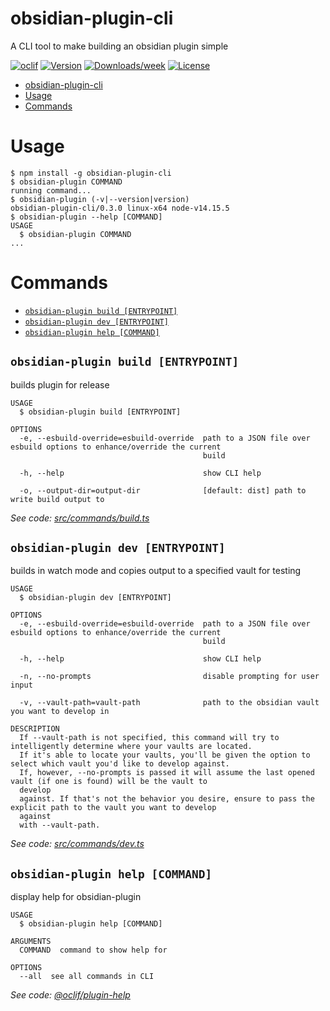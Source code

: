 # obsidian-plugin-cli

A CLI tool to make building an obsidian plugin simple

[![oclif](https://img.shields.io/badge/cli-oclif-brightgreen.svg)](https://oclif.io)
[![Version](https://img.shields.io/npm/v/obsidian-plugin-cli.svg)](https://npmjs.org/package/obsidian-plugin-cli)
[![Downloads/week](https://img.shields.io/npm/dw/obsidian-plugin-cli.svg)](https://npmjs.org/package/obsidian-plugin-cli)
[![License](https://img.shields.io/npm/l/obsidian-plugin-cli.svg)](https://github.com/zephraph/obsidian-tools/blob/master/package.json)

<!-- toc -->
* [obsidian-plugin-cli](#obsidian-plugin-cli)
* [Usage](#usage)
* [Commands](#commands)
<!-- tocstop -->

# Usage

<!-- usage -->
```sh-session
$ npm install -g obsidian-plugin-cli
$ obsidian-plugin COMMAND
running command...
$ obsidian-plugin (-v|--version|version)
obsidian-plugin-cli/0.3.0 linux-x64 node-v14.15.5
$ obsidian-plugin --help [COMMAND]
USAGE
  $ obsidian-plugin COMMAND
...
```
<!-- usagestop -->

# Commands

<!-- commands -->
* [`obsidian-plugin build [ENTRYPOINT]`](#obsidian-plugin-build-entrypoint)
* [`obsidian-plugin dev [ENTRYPOINT]`](#obsidian-plugin-dev-entrypoint)
* [`obsidian-plugin help [COMMAND]`](#obsidian-plugin-help-command)

## `obsidian-plugin build [ENTRYPOINT]`

builds plugin for release

```
USAGE
  $ obsidian-plugin build [ENTRYPOINT]

OPTIONS
  -e, --esbuild-override=esbuild-override  path to a JSON file over esbuild options to enhance/override the current
                                           build

  -h, --help                               show CLI help

  -o, --output-dir=output-dir              [default: dist] path to write build output to
```

_See code: [src/commands/build.ts](https://github.com/zephraph/obsidian-tools/blob/v0.3.0/src/commands/build.ts)_

## `obsidian-plugin dev [ENTRYPOINT]`

builds in watch mode and copies output to a specified vault for testing

```
USAGE
  $ obsidian-plugin dev [ENTRYPOINT]

OPTIONS
  -e, --esbuild-override=esbuild-override  path to a JSON file over esbuild options to enhance/override the current
                                           build

  -h, --help                               show CLI help

  -n, --no-prompts                         disable prompting for user input

  -v, --vault-path=vault-path              path to the obsidian vault you want to develop in

DESCRIPTION
  If --vault-path is not specified, this command will try to intelligently determine where your vaults are located.
  If it's able to locate your vaults, you'll be given the option to select which vault you'd like to develop against. 
  If, however, --no-prompts is passed it will assume the last opened vault (if one is found) will be the vault to 
  develop 
  against. If that's not the behavior you desire, ensure to pass the explicit path to the vault you want to develop 
  against 
  with --vault-path.
```

_See code: [src/commands/dev.ts](https://github.com/zephraph/obsidian-tools/blob/v0.3.0/src/commands/dev.ts)_

## `obsidian-plugin help [COMMAND]`

display help for obsidian-plugin

```
USAGE
  $ obsidian-plugin help [COMMAND]

ARGUMENTS
  COMMAND  command to show help for

OPTIONS
  --all  see all commands in CLI
```

_See code: [@oclif/plugin-help](https://github.com/oclif/plugin-help/blob/v3.2.2/src/commands/help.ts)_
<!-- commandsstop -->
